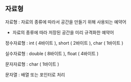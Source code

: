 ## 자료형
자료형 : 자료의 종류에 따라서 공간을 만들기 위해 사용되는 예약어
- 자료의 종류에 따라 저장된 공간을 미리 규격화한 예약어

정수자료형 : int ( 4바이트 ), short ( 2바이트 ), char ( 1바이트 )

실수자료형 : double ( 8바이트 ), float ( 4바이트 )

문자자료형 : char ( 1바이트 )

문자열 : 배열 또는 포인터로 처리 
